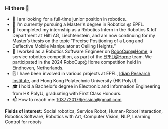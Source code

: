 ### Hi there 👋


- 🤔 I am looking for a full-time junior position in robotics.
- 🔭 I’m currently pursuing a Master's degree in Robotics @ EPFL.
- 🏢 I completed my internship as a Robotics Intern in the Robotics & IoT Department at Hilti AG, Liechtenstein, and am now continuing for my Master’s thesis on the topic “Precise Positioning of a Long and Deflective Mobile 
     Manipulator at Ceiling Heights.”
- 💪 I worked as a Robotics Software Engineer on [RoboCup@Home](https://athome.robocup.org/), a service robotics competition, as part of the [EPFL@Home](https://sites.google.com/view/epflathome/home) team. We participated in the 2024 
     RoboCup@Home competition held in Eindhoven, Netherlands.
- 🗒 I have been involved in various projects at EPFL, [Idiap Research Institute](https://www.idiap.ch/en), and Hong Kong Polytechnic University (HK PolyU).
- 🎓 I hold a Bachelor’s degree in Electronic and Information Engineering from HK PolyU, graduating with First Class Honours.
- 📫 How to reach me: 1037720176jessica@gmail.com

**Fields of interest:** Social robotics, Service Robot, Human-Robot Interaction, Robotics Software, Robotics with Art, Computer Vision, NLP, Learning Control for robots
